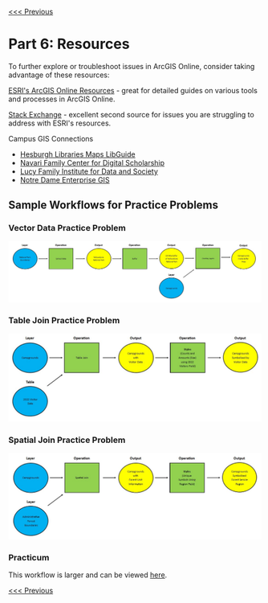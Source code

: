 [<<< Previous](Part5.md)

# Part 6: Resources

To further explore or troubleshoot issues in ArcGIS Online, consider taking advantage of these resources:

[ESRI's ArcGIS Online Resources](https://www.esri.com/en-us/arcgis/products/arcgis-online/resources) - great for detailed guides on various tools and processes in ArcGIS Online.

[Stack Exchange](https://gis.stackexchange.com/) - excellent second source for issues you are struggling to address with ESRI's resources.

Campus GIS Connections
- [Hesburgh Libraries Maps LibGuide](https://libguides.library.nd.edu/maps)
- [Navari Family Center for Digital Scholarship](https://cds.library.nd.edu/)
- [Lucy Family Institute for Data and Society](https://lucyinstitute.nd.edu/)
- [Notre Dame Enterprise GIS](https://gis.nd.edu/)

## Sample Workflows for Practice Problems

### Vector Data Practice Problem

<p align="center">
  <img src="https://github.com/jacobmswisher/Geospatial-Analysis-with-ArcGIS-Online/blob/eddf77a914f30d3b970f3dfb21c962a3f10fdc65/Sections/Images/Figure%2042.jpg">
</p>

### Table Join Practice Problem

<p align="center">
  <img src="https://github.com/jacobmswisher/Geospatial-Analysis-with-ArcGIS-Online/blob/eddf77a914f30d3b970f3dfb21c962a3f10fdc65/Sections/Images/Figure%2043.jpg">
</p>

### Spatial Join Practice Problem

<p align="center">
  <img src="https://github.com/jacobmswisher/Geospatial-Analysis-with-ArcGIS-Online/blob/eddf77a914f30d3b970f3dfb21c962a3f10fdc65/Sections/Images/Figure%2044.jpg">
</p>

### Practicum

This workflow is larger and can be viewed [here](https://github.com/jacobmswisher/Geospatial-Analysis-with-ArcGIS-Online/blob/eddf77a914f30d3b970f3dfb21c962a3f10fdc65/Sections/Images/Figure%2045.jpg).

[<<< Previous](Part5.md)
